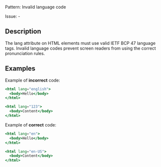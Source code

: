 Pattern: Invalid language code

Issue: -

## Description

The lang attribute on HTML elements must use valid IETF BCP 47 language tags. Invalid language codes prevent screen readers from using the correct pronunciation rules.

## Examples

Example of **incorrect** code:
```jsx
<html lang="english">
  <body>Hello</body>
</html>

<html lang="123">
  <body>Content</body>
</html>
```

Example of **correct** code:
```jsx
<html lang="en">
  <body>Hello</body>
</html>

<html lang="en-US">
  <body>Content</body>
</html>
```